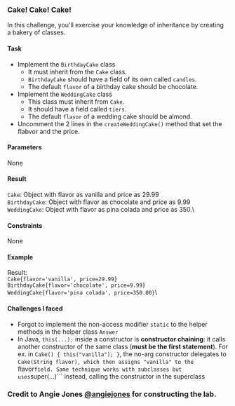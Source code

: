 ### Cake! Cake! Cake!
In this challenge, you'll exercise your knowledge of inheritance by creating a bakery of classes.

#### Task
* Implement the ```BirthdayCake``` class
    * It must inherit from the ```Cake``` class.
    * ```BirthdayCake``` should have a field of its own called ```candles```.
    * The default ```flavor``` of a birthday cake should be chocolate.
* Implement the ```WeddingCake``` class
    * This class must inherit from ```Cake```.
    * It should have a field called ```tiers```.
    * The default ```flavor``` of a wedding cake should be almond.
* Uncomment the 2 lines in the ```createWeddingCake()``` method that set the flabvor and the price.

#### Parameters
None

#### Result
```Cake```: Object with flavor as vanilla and price as 29.99\
```BirthdayCake```: Object with flavor as chocolate and price as 9.99\
```WeddingCake```: Object with flavor as pina colada and price as 350.\

#### Constraints
None

#### Example
Result:\
```Cake{flavor='vanilla', price=29.99}```\
```BirthdayCake{flavor='chocolate', price=9.99}```\
```WeddingCake{flavor='pina colada', price=350.00}```\

#### Challenges I faced
* Forgot to implement the non-access modifier ```static``` to the helper methods in the helper class ```Answer```
* In Java, ```this(...);``` inside a constructor is **constructor chaining**: it calls another constructor of the same class (**must be the first statement**). For ex. in ```Cake() { this("vanilla"); }```, the no-arg constructor delegates to ```Cake(String flavor), which then assigns "vanilla" to the ```flavor``` field. Same technique works with subclasses but uses ```super(...)``` instead, calling the constructor in the superclass

### Credit to Angie Jones [@angiejones](https://github.com/angiejones) for constructing the lab.

